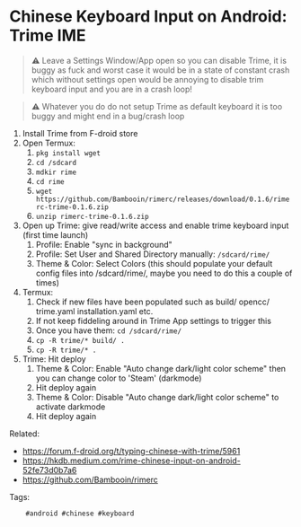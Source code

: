 # Chinese Keyboard Input on Android: Trime IME

> ⚠ Leave a Settings Window/App open so you can disable Trime, it
is buggy as fuck and worst case it would be in a state of constant crash
which without settings open would be annoying to disable trim keyboard
input and you are in a crash loop!

> ⚠ Whatever you do do not setup Trime as default keyboard it is too buggy
and might end in a bug/crash loop

1. Install Trime from F-droid store
1. Open Termux: 
    1. `pkg install wget`
    1. `cd /sdcard` 
    1. `mdkir rime`
    1. `cd rime`
    1. `wget https://github.com/Bambooin/rimerc/releases/download/0.1.6/rimerc-trime-0.1.6.zip`
    1. `unzip rimerc-trime-0.1.6.zip`
1. Open up Trime: give read/write access and enable trime keyboard input (first time launch)
    1. Profile: Enable "sync in background"
    1. Profile: Set  User and Shared Directory manually: `/sdcard/rime/`
    1. Theme & Color: Select Colors (this should populate your default
       config files into /sdcard/rime/, maybe you need to do this a couple of times)
1. Termux:
    1. Check if new files have been populated such as build/ opencc/
       trime.yaml installation.yaml etc.
    1. If not keep fiddeling around in Trime App settings to trigger
       this
    1. Once you have them: `cd /sdcard/rime/`
    1. `cp -R trime/* build/ .`
    1. `cp -R trime/* .`
1. Trime: Hit deploy
    1. Theme & Color: Enable "Auto change dark/light color scheme" then you can change color to 'Steam' (darkmode)
    1. Hit deploy again
    1. Theme & Color: Disable "Auto change dark/light color scheme" to activate darkmode
    1. Hit deploy again

Related:

* https://forum.f-droid.org/t/typing-chinese-with-trime/5961
* https://hkdb.medium.com/rime-chinese-input-on-android-52fe73d0b7a6
* https://github.com/Bambooin/rimerc

Tags:

        #android #chinese #keyboard
